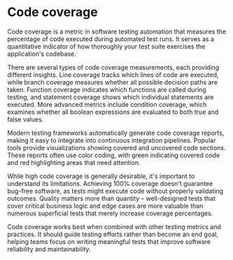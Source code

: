 # Code coverage

Code coverage is a metric in software testing automation that measures the percentage of code executed during automated test runs. It serves as a quantitative indicator of how thoroughly your test suite exercises the application's codebase.

There are several types of code coverage measurements, each providing different insights. Line coverage tracks which lines of code are executed, while branch coverage measures whether all possible decision paths are taken. Function coverage indicates which functions are called during testing, and statement coverage shows which individual statements are executed. More advanced metrics include condition coverage, which examines whether all boolean expressions are evaluated to both true and false values.

Modern testing frameworks automatically generate code coverage reports, making it easy to integrate into continuous integration pipelines. Popular tools provide  visualizations showing covered and uncovered code sections. These reports often use color coding, with green indicating covered code and red highlighting areas that need attention.

While high code coverage is generally desirable, it's important to understand its limitations. Achieving 100% coverage doesn't guarantee bug-free software, as tests might execute code without properly validating outcomes. Quality matters more than quantity – well-designed tests that cover critical business logic and edge cases are more valuable than numerous superficial tests that merely increase coverage percentages.

Code coverage works best when combined with other testing metrics and practices. It should guide testing efforts rather than become an end goal, helping teams focus on writing meaningful tests that improve software reliability and maintainability.
